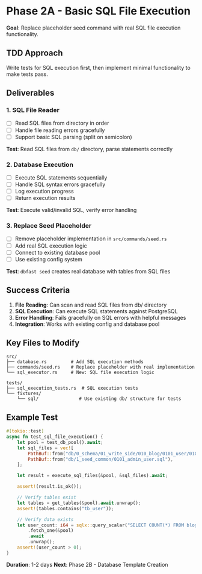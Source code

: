 # Phase 2A - Basic SQL File Execution

**Goal**: Replace placeholder seed command with real SQL file execution functionality.

## TDD Approach
Write tests for SQL execution first, then implement minimal functionality to make tests pass.

## Deliverables

### 1. SQL File Reader
- [ ] Read SQL files from directory in order
- [ ] Handle file reading errors gracefully
- [ ] Support basic SQL parsing (split on semicolon)

**Test**: Read SQL files from `db/` directory, parse statements correctly

### 2. Database Execution
- [ ] Execute SQL statements sequentially
- [ ] Handle SQL syntax errors gracefully
- [ ] Log execution progress
- [ ] Return execution results

**Test**: Execute valid/invalid SQL, verify error handling

### 3. Replace Seed Placeholder
- [ ] Remove placeholder implementation in `src/commands/seed.rs`
- [ ] Add real SQL execution logic
- [ ] Connect to existing database pool
- [ ] Use existing config system

**Test**: `dbfast seed` creates real database with tables from SQL files

## Success Criteria

1. **File Reading**: Can scan and read SQL files from db/ directory
2. **SQL Execution**: Can execute SQL statements against PostgreSQL
3. **Error Handling**: Fails gracefully on SQL errors with helpful messages
4. **Integration**: Works with existing config and database pool

## Key Files to Modify

```
src/
├── database.rs         # Add SQL execution methods
├── commands/seed.rs    # Replace placeholder with real implementation
└── sql_executor.rs     # New: SQL file execution logic

tests/
├── sql_execution_tests.rs  # SQL execution tests
└── fixtures/
    └── sql/               # Use existing db/ structure for tests
```

## Example Test

```rust
#[tokio::test]
async fn test_sql_file_execution() {
    let pool = test_db_pool().await;
    let sql_files = vec![
        PathBuf::from("db/0_schema/01_write_side/010_blog/0101_user/010111_tb_user.sql"),
        PathBuf::from("db/1_seed_common/0101_admin_user.sql"),
    ];

    let result = execute_sql_files(&pool, &sql_files).await;

    assert!(result.is_ok());

    // Verify tables exist
    let tables = get_tables(&pool).await.unwrap();
    assert!(tables.contains("tb_user"));

    // Verify data exists
    let user_count: i64 = sqlx::query_scalar("SELECT COUNT(*) FROM blog.tb_user")
        .fetch_one(&pool)
        .await
        .unwrap();
    assert!(user_count > 0);
}
```

**Duration**: 1-2 days
**Next**: Phase 2B - Database Template Creation
